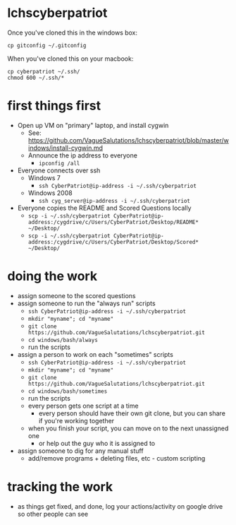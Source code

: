 # lchscyberpatriot

Once you've cloned this in the windows box:

```
cp gitconfig ~/.gitconfig
```

When you've cloned this on your macbook:

```
cp cyberpatriot ~/.ssh/
chmod 600 ~/.ssh/*
```

# first things first
* Open up VM on "primary" laptop, and install cygwin
	- See: <https://github.com/VagueSalutations/lchscyberpatriot/blob/master/windows/install-cygwin.md>
	- Announce the ip address to everyone
		- `ipconfig /all`
* Everyone connects over ssh
	- Windows 7
		- `ssh CyberPatriot@ip-address -i ~/.ssh/cyberpatriot`
	* Windows 2008
		- `ssh cyg_server@ip-address -i ~/.ssh/cyberpatriot`
* Everyone copies the README and Scored Questions locally
	- `scp -i ~/.ssh/cyberpatriot CyberPatriot@ip-address:/cygdrive/c/Users/CyberPatriot/Desktop/README* ~/Desktop/`
	- `scp -i ~/.ssh/cyberpatriot CyberPatriot@ip-address:/cygdrive/c/Users/CyberPatriot/Desktop/Scored* ~/Desktop/`

# doing the work
* assign someone to the scored questions
* assign someone to run the "always run" scripts
	- `ssh CyberPatriot@ip-address -i ~/.ssh/cyberpatriot`
	- `mkdir "myname"; cd "myname"`
	- `git clone https://github.com/VagueSalutations/lchscyberpatriot.git`
	- `cd windows/bash/always`
	- run the scripts
* assign a person to work on each "sometimes" scripts
	- `ssh CyberPatriot@ip-address -i ~/.ssh/cyberpatriot`
	- `mkdir "myname"; cd "myname"`
	- `git clone https://github.com/VagueSalutations/lchscyberpatriot.git`
	- `cd windows/bash/sometimes`
	- run the scripts
	- every person gets one script at a time
		+ every person should have their own git clone, but you can share if you're working together
	- when you finish your script, you can move on to the next unassigned one
		+ or help out the guy who it is assigned to
* assign someone to dig for any manual stuff
	- add/remove programs + deleting files, etc - custom scripting

# tracking the work
* as things get fixed, and done, log your actions/activity on google drive so other people can see
